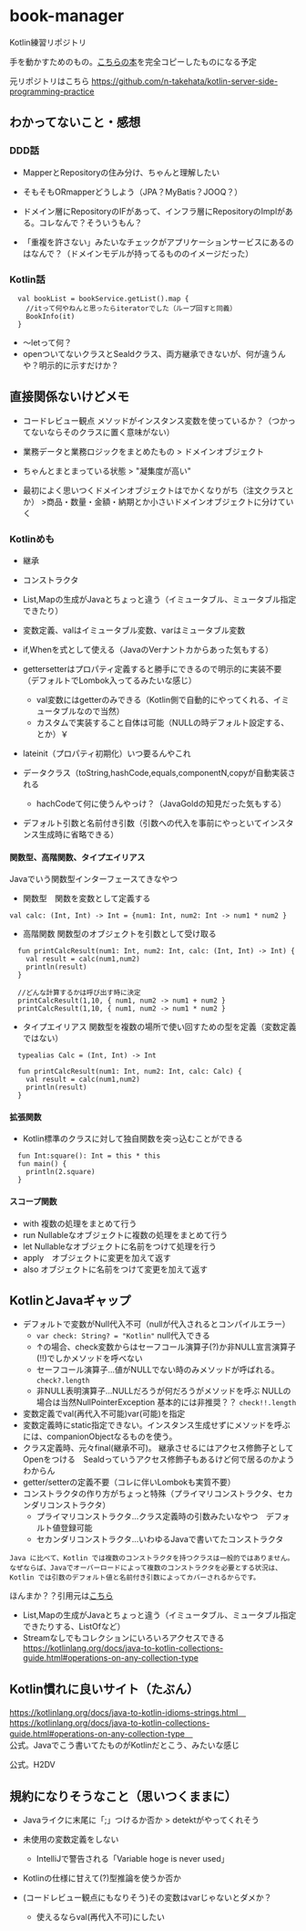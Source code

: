 # book-manager
Kotlin練習リポジトリ

手を動かすためのもの。[こちらの本](https://www.amazon.co.jp/Kotlin-%E3%82%B5%E3%83%BC%E3%83%90%E3%83%BC%E3%82%B5%E3%82%A4%E3%83%89%E3%83%97%E3%83%AD%E3%82%B0%E3%83%A9%E3%83%9F%E3%83%B3%E3%82%B0%E5%AE%9F%E8%B7%B5%E9%96%8B%E7%99%BA-%E7%AB%B9%E7%AB%AF-%E5%B0%9A%E4%BA%BA/dp/4297118599)を完全コピーしたものになる予定

元リポジトリはこちら
https://github.com/n-takehata/kotlin-server-side-programming-practice

## わかってないこと・感想

### DDD話
 * MapperとRepositoryの住み分け、ちゃんと理解したい

 * そもそもORmapperどうしよう（JPA？MyBatis？JOOQ？）
 
 * ドメイン層にRepositoryのIFがあって、インフラ層にRepositoryのImplがある。コレなんで？そういうもん？

 * 「重複を許さない」みたいなチェックがアプリケーションサービスにあるのはなんで？（ドメインモデルが持ってるもののイメージだった）

### Kotlin話
```
  val bookList = bookService.getList().map {
    //itって何やねんと思ったらiteratorでした（ループ回すと同義）
    BookInfo(it)
  }
```

* 〜letって何？
* openついてないクラスとSealdクラス、両方継承できないが、何が違うんや？明示的に示すだけか？

## 直接関係ないけどメモ

* コードレビュー観点 メソッドがインスタンス変数を使っているか？（つかってないならそのクラスに置く意味がない）

* 業務データと業務ロジックをまとめたもの > ドメインオブジェクト
* ちゃんとまとまっている状態 > "凝集度が高い"
* 最初によく思いつくドメインオブジェクトはでかくなりがち（注文クラスとか） >商品・数量・金額・納期とか小さいドメインオブジェクトに分けていく

### Kotlinめも

* 継承
* コンストラクタ

* List,Mapの生成がJavaとちょっと違う（イミュータブル、ミュータブル指定できたり）
* 変数定義、valはイミュータブル変数、varはミュータブル変数
* if,Whenを式として使える（JavaのVerナントカからあった気もする）
* gettersetterはプロパティ定義すると勝手にできるので明示的に実装不要（デフォルトでLombok入ってるみたいな感じ）
    * val変数にはgetterのみできる（Kotlin側で自動的にやってくれる、イミュータブルなので当然）
    * カスタムで実装すること自体は可能（NULLの時デフォルト設定する、とか）￥
* lateinit（プロパティ初期化）いつ要るんやこれ

* データクラス（toString,hashCode,equals,componentN,copyが自動実装される
    * hachCodeて何に使うんやっけ？（JavaGoldの知見だった気もする） 

* デフォルト引数と名前付き引数（引数への代入を事前にやっといてインスタンス生成時に省略できる）

#### 関数型、高階関数、タイプエイリアス
Javaでいう関数型インターフェースてきなやつ
* 関数型　関数を変数として定義する
```
val calc: (Int, Int) -> Int = {num1: Int, num2: Int -> num1 * num2 }
```

* 高階関数 関数型のオブジェクトを引数として受け取る
```
  fun printCalcResult(num1: Int, num2: Int, calc: (Int, Int) -> Int) {
    val result = calc(num1,num2)
    println(result)
  }
```

```
  //どんな計算するかは呼び出す時に決定
  printCalcResult(1,10, { num1, num2 -> num1 + num2 }
  printCalcResult(1,10, { num1, num2 -> num1 * num2 }
```

* タイプエイリアス 関数型を複数の場所で使い回すための型を定義（変数定義ではない）
```
  typealias Calc = (Int, Int) -> Int
```

```
  fun printCalcResult(num1: Int, num2: Int, calc: Calc) {
    val result = calc(num1,num2)
    println(result)
  }
```

#### 拡張関数
* Kotlin標準のクラスに対して独自関数を突っ込むことができる

```
  fun Int:square(): Int = this * this
  fun main() {
    println(2.square)
  }
```

#### スコープ関数

* with 複数の処理をまとめて行う
* run Nullableなオブジェクトに複数の処理をまとめて行う
* let Nullableなオブジェクトに名前をつけて処理を行う
* apply　オブジェクトに変更を加えて返す
* also オブジェクトに名前をつけて変更を加えて返す

## KotlinとJavaギャップ

* デフォルトで変数がNull代入不可（nullが代入されるとコンパイルエラー）
    * `var check: String? = "Kotlin"` null代入できる
    * ↑の場合、check変数からはセーフコール演算子(?)か非NULL宣言演算子(!!)でしかメソッドを呼べない
    * セーフコール演算子...値がNULLでない時のみメソッドが呼ばれる。　`check?.length`
    * 非NULL表明演算子...NULLだろうが何だろうがメソッドを呼ぶ NULLの場合は当然NullPointerException 基本的には非推奨？？ `check!!.length`
* 変数定義でval(再代入不可能)var(可能)を指定
* 変数定義時にstatic指定できない。インスタンス生成せずにメソッドを呼ぶには、companionObjectなるものを使う。
* クラス定義時、元々final(継承不可)。 継承させるにはアクセス修飾子としてOpenをつける　Sealdっていうアクセス修飾子もあるけど何で居るのかようわからん
* getter/setterの定義不要（コレに伴いLombokも実質不要）
* コンストラクタの作り方がちょっと特殊（プライマリコンストラクタ、セカンダリコンストラクタ）
    * プライマリコンストラクタ...クラス定義時の引数みたいなやつ　デフォルト値登録可能
    * セカンダリコンストラクタ...いわゆるJavaで書いてたコンストラクタ
```
Java に比べて、Kotlin では複数のコンストラクタを持つクラスは一般的ではありません。
なぜならば、Javaでオーバーロードによって複数のコンストラクタを必要とする状況は、Kotlin では引数のデフォルト値と名前付き引数によってカバーされるからです。 
```
ほんまか？？引用元は[こちら](https://blog.y-yuki.net/entry/2019/05/25/093000)

* List,Mapの生成がJavaとちょっと違う（イミュータブル、ミュータブル指定できたりする、ListOfなど）
* Streamなしでもコレクションにいろいろアクセスできる
  https://kotlinlang.org/docs/java-to-kotlin-collections-guide.html#operations-on-any-collection-type

## Kotlin慣れに良いサイト（たぶん）

https://kotlinlang.org/docs/java-to-kotlin-idioms-strings.html　<br>
https://kotlinlang.org/docs/java-to-kotlin-collections-guide.html#operations-on-any-collection-type　<br>
公式。Javaでこう書いてたものがKotlinだとこう、みたいな感じ

公式。H2DV


## 規約になりそうなこと（思いつくままに）

* Javaライクに末尾に「;」つけるか否か > detektがやってくれそう
* 未使用の変数定義をしない 
    * IntelliJで警告される「Variable hoge is never used」 
* Kotlinの仕様に甘えて(?)型推論を使うか否か

* (コードレビュー観点にもなりそう)その変数はvarじゃないとダメか？
    * 使えるならval(再代入不可)にしたい 